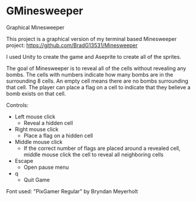 # GMinesweeper
Graphical Minesweeper

This project is a graphical version of my terminal based Minesweeper project: https://github.com/BradG13531/Minesweeper

I used Unity to create the game and Aseprite to create all of the sprites.

The goal of Minesweeper is to reveal all of the cells without revealing any bombs. The cells with numbers indicate how many bombs are in the surrounding 8 cells. An empty cell means there are no bombs surrounding that cell. The player can place a flag on a cell to indicate that they believe a bomb exists on that cell.

Controls:
- Left mouse click
  - Reveal a hidden cell
- Right mouse click
  - Place a flag on a hidden cell
- Middle mouse click
  - If the correct number of flags are placed around a revealed cell, middle mouse click the cell to reveal all neighboring cells
- Escape
  - Open pause menu
- q
  - Quit Game

Font used:
"PixGamer Regular" by Bryndan Meyerholt
